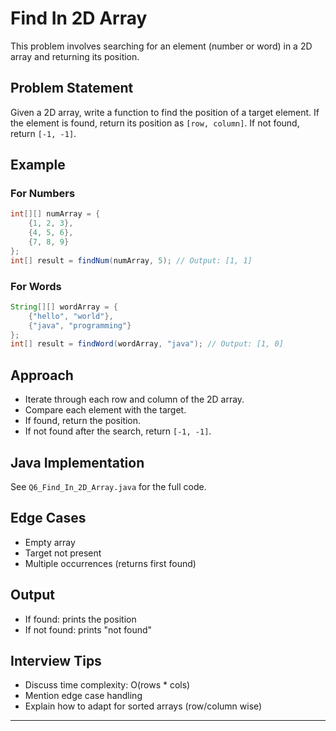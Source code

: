 # Find In 2D Array

This problem involves searching for an element (number or word) in a 2D array and returning its position.

## Problem Statement
Given a 2D array, write a function to find the position of a target element. If the element is found, return its position as `[row, column]`. If not found, return `[-1, -1]`.

## Example
### For Numbers
```java
int[][] numArray = {
    {1, 2, 3},
    {4, 5, 6},
    {7, 8, 9}
};
int[] result = findNum(numArray, 5); // Output: [1, 1]
```

### For Words
```java
String[][] wordArray = {
    {"hello", "world"},
    {"java", "programming"}
};
int[] result = findWord(wordArray, "java"); // Output: [1, 0]
```

## Approach
- Iterate through each row and column of the 2D array.
- Compare each element with the target.
- If found, return the position.
- If not found after the search, return `[-1, -1]`.

## Java Implementation
See `Q6_Find_In_2D_Array.java` for the full code.

## Edge Cases
- Empty array
- Target not present
- Multiple occurrences (returns first found)

## Output
- If found: prints the position
- If not found: prints "not found"

## Interview Tips
- Discuss time complexity: O(rows * cols)
- Mention edge case handling
- Explain how to adapt for sorted arrays (row/column wise)

---
